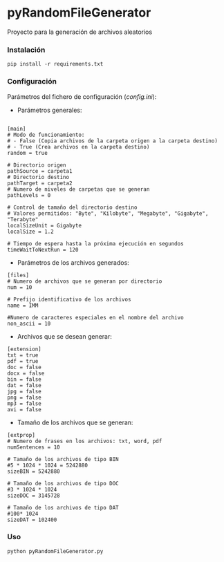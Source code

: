 # pyRandomFileGenerator
Proyecto para la generación de archivos aleatorios


### Instalación
```
pip install -r requirements.txt
```
### Configuración
Parámetros del fichero de configuración (*config.ini*):

* Parámetros generales:
```

[main]
# Modo de funcionamiento:
# - False (Copia archivos de la carpeta origen a la carpeta destino)
# - True (Crea archivos en la carpeta destino)
random = true

# Directorio origen 
pathSource = carpeta1
# Directorio destino
pathTarget = carpeta2
# Numero de niveles de carpetas que se generan
pathLevels = 0

# Control de tamaño del directorio destino
# Valores permitidos: "Byte", "Kilobyte", "Megabyte", "Gigabyte", "Terabyte"
localSizeUnit = Gigabyte
localSize = 1.2

# Tiempo de espera hasta la próxima ejecución en segundos
timeWaitToNextRun = 120
```

* Parámetros de los archivos generados:

```
[files]
# Numero de archivos que se generan por directorio 
num = 10

# Prefijo identificativo de los archivos
name = IMM

#Numero de caracteres especiales en el nombre del archivo
non_ascii = 10
```


* Archivos que se desean generar:
```
[extension]
txt = true
pdf = true
doc = false
docx = false
bin = false
dat = false
jpg = false
png = false
mp3 = false
avi = false
```

* Tamaño de los archivos que se generan:
```
[extprop]
# Numero de frases en los archivos: txt, word, pdf
numSentences = 10

# Tamaño de los archivos de tipo BIN
#5 * 1024 * 1024 = 5242880
sizeBIN = 5242880

# Tamaño de los archivos de tipo DOC
#3 * 1024 * 1024
sizeDOC = 3145728

# Tamaño de los archivos de tipo DAT
#100* 1024
sizeDAT = 102400
```

### Uso
```
python pyRandomFileGenerator.py
```